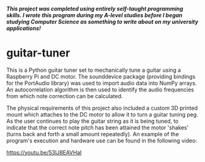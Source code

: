 ##### This project was completed using entirely self-taught programming skills. I wrote this program during my A-level studies before I began studying Computer Science as something to write about on my university applications!

# guitar-tuner
This is a Python guitar tuner set to mechanically tune a guitar using a Raspberry Pi and DC motor. The sounddevice package (providing  bindings for the PortAudio library) was used to import audio data into NumPy arrays. An autocorrelation algorithm is then used to identify the audio frequencies from which note correction can be calculated.

The physical requirements of this project also included a custom 3D printed mount which attaches to the DC motor to allow it to turn a guitar tuning peg. As the user continues to play the guitar string as it is being tuned, to indicate that the correct note pitch has been attained the motor 'shakes' (turns back and forth a small amount repeatedly). An example of the program's execution and hardware use can be found in the following video:

https://youtu.be/53lJ8EAVHaI
